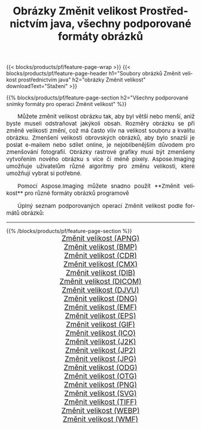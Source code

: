 ﻿---
title: Obrázky Změnit velikost Prostřednictvím java, všechny podporované formáty obrázků 
weight: 3920
url: /cs/java/resize 
lang: cs
langdirlevel: 2
locales: zh-hans,ja,it,ru,de,es,fr,nl,id,lt,pl,pt,vi,tr,ko,zh-hant,ar,hi,th,sv,cs,uk,he
description: Pomocí Aspose.Imaging můžete snadno Změnit velikost obrázky přes java
---

{{< blocks/products/pf/feature-page-wrap >}}
{{< blocks/products/pf/feature-page-header h1="Soubory obrázků Změnit velikost prostřednictvím java" h2="obrázky Změnit velikost" downloadText="Stažení" >}}


{{% blocks/products/pf/feature-page-section  h2="Všechny podporované snímky formáty pro operaci Změnit velikost" %}}
<p align="justify" style="text-indent:2em;font-size:15px;">
Můžete změnit velikost obrázku tak, aby byl větší nebo menší, aniž byste museli odstraňovat jakýkoli obsah. Rozměry obrázku se při změně velikosti změní, což má často vliv na velikost souboru a kvalitu obrázku. Zmenšení velikosti obrovských obrázků, aby bylo snazší je poslat e-mailem nebo sdílet online, je nejoblíbenějším důvodem pro zmenšování fotografií. Obrázky rastrové grafiky musí být zmenšeny vytvořením nového obrázku s více či méně pixely. Aspose.Imaging umožňuje uživatelům různé algoritmy pro změnu velikosti, které umožňují vybrat si potřebné.
</p>
<p align="justify" style="text-indent:2em;font-size:15px;">
Pomocí Aspose.Imaging můžete snadno použít **Změnit velikost** pro různé formáty obrázků programově
</p>
<p align="justify" style="text-indent:2em;font-size:15px;">
Úplný seznam podporovaných operací Změnit velikost podle formátů obrázků:
</p>
<hr/>
{{% /blocks/products/pf/feature-page-section %}}
<div class="container-fluid productfamilypage bg-gray">
    <div class="convertypes bg-gray agp-content section">
        <div class="container">
		<div class="row other-converters" style="gap: 10px;font-size: 19px;text-align:center;">
		    <div class='col-md-2 other-converter remove-lp remove-rp'><a href="/imaging/cs/java/resize/apng" style="padding:15px;">Změnit velikost (APNG)</a></div><div class='col-md-2 other-converter remove-lp remove-rp'><a href="/imaging/cs/java/resize/bmp" style="padding:15px;">Změnit velikost (BMP)</a></div><div class='col-md-2 other-converter remove-lp remove-rp'><a href="/imaging/cs/java/resize/cdr" style="padding:15px;">Změnit velikost (CDR)</a></div><div class='col-md-2 other-converter remove-lp remove-rp'><a href="/imaging/cs/java/resize/cmx" style="padding:15px;">Změnit velikost (CMX)</a></div><div class='col-md-2 other-converter remove-lp remove-rp'><a href="/imaging/cs/java/resize/dib" style="padding:15px;">Změnit velikost (DIB)</a></div><div class='col-md-2 other-converter remove-lp remove-rp'><a href="/imaging/cs/java/resize/dicom" style="padding:15px;">Změnit velikost (DICOM)</a></div><div class='col-md-2 other-converter remove-lp remove-rp'><a href="/imaging/cs/java/resize/djvu" style="padding:15px;">Změnit velikost (DJVU)</a></div><div class='col-md-2 other-converter remove-lp remove-rp'><a href="/imaging/cs/java/resize/dng" style="padding:15px;">Změnit velikost (DNG)</a></div><div class='col-md-2 other-converter remove-lp remove-rp'><a href="/imaging/cs/java/resize/emf" style="padding:15px;">Změnit velikost (EMF)</a></div><div class='col-md-2 other-converter remove-lp remove-rp'><a href="/imaging/cs/java/resize/eps" style="padding:15px;">Změnit velikost (EPS)</a></div><div class='col-md-2 other-converter remove-lp remove-rp'><a href="/imaging/cs/java/resize/gif" style="padding:15px;">Změnit velikost (GIF)</a></div><div class='col-md-2 other-converter remove-lp remove-rp'><a href="/imaging/cs/java/resize/ico" style="padding:15px;">Změnit velikost (ICO)</a></div><div class='col-md-2 other-converter remove-lp remove-rp'><a href="/imaging/cs/java/resize/j2k" style="padding:15px;">Změnit velikost (J2K)</a></div><div class='col-md-2 other-converter remove-lp remove-rp'><a href="/imaging/cs/java/resize/jp2" style="padding:15px;">Změnit velikost (JP2)</a></div><div class='col-md-2 other-converter remove-lp remove-rp'><a href="/imaging/cs/java/resize/jpg" style="padding:15px;">Změnit velikost (JPG)</a></div><div class='col-md-2 other-converter remove-lp remove-rp'><a href="/imaging/cs/java/resize/odg" style="padding:15px;">Změnit velikost (ODG)</a></div><div class='col-md-2 other-converter remove-lp remove-rp'><a href="/imaging/cs/java/resize/otg" style="padding:15px;">Změnit velikost (OTG)</a></div><div class='col-md-2 other-converter remove-lp remove-rp'><a href="/imaging/cs/java/resize/png" style="padding:15px;">Změnit velikost (PNG)</a></div><div class='col-md-2 other-converter remove-lp remove-rp'><a href="/imaging/cs/java/resize/svg" style="padding:15px;">Změnit velikost (SVG)</a></div><div class='col-md-2 other-converter remove-lp remove-rp'><a href="/imaging/cs/java/resize/tiff" style="padding:15px;">Změnit velikost (TIFF)</a></div><div class='col-md-2 other-converter remove-lp remove-rp'><a href="/imaging/cs/java/resize/webp" style="padding:15px;">Změnit velikost (WEBP)</a></div><div class='col-md-2 other-converter remove-lp remove-rp'><a href="/imaging/cs/java/resize/wmf" style="padding:15px;">Změnit velikost (WMF)</a></div>
                </div>
        </div>
    </div>
</div>
<br/>
